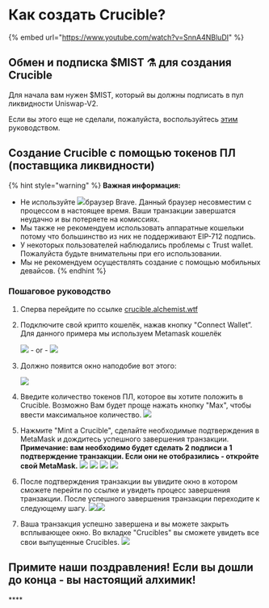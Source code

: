 # Как создать Crucible?

{% embed url="https://www.youtube.com/watch?v=SnnA4NBluDI" %}

## Обмен и подписка $MIST ⚗️ для создания Crucible

Для начала вам нужен $MIST, который вы должны подписать в пул ликвидности Uniswap-V2.

Если вы этого еще не сделали, пожалуйста, воспользуйтесь [этим ](https://docs.alchemist.wtf/mist/v/russian/alchemist-token-ru/acquiring-and-subscribing-ru)руководством.

## Создание Crucible с помощью токенов ПЛ \(поставщика ликвидности\)

{% hint style="warning" %}
**Важная информация:**

* Не используйте ![](../../.gitbook/assets/brave.png)браузер Brave. Данный браузер несовместим с процессом в настоящее время. Ваши транзакции завершатся неудачно и вы потеряете на комиссиях.
* Мы также не рекомендуем использовать аппаратные кошельки потому что большинство из них не поддерживают EIP-712 подпись.
* У некоторых пользователей наблюдались проблемы с Trust wallet. Пожалуйста будьте внимательны при его использовании.
* Мы не рекомендуем осуществлять создание с помощью мобильных девайсов.
{% endhint %}

### Пошаговое руководство

1. Сперва перейдите по ссылке [crucible.alchemist.wtf](https://crucible.alchemist.wtf/)
2. Подключите свой крипто кошелёк, нажав кнопку "Connect Wallet”. Для данного примера мы используем Metamask кошелёк

   ![](../../.gitbook/assets/screenshot-2021-05-07-at-12.48.31.png) - or - ![](../../.gitbook/assets/screenshot-2021-05-07-at-12.48.38.png) 

3. Должно появится окно наподобие вот этого:

    ![](../../.gitbook/assets/screenshot-2021-05-07-at-12.49.57.png) 

4. Введите количество токенов ПЛ, которое вы хотите положить в Crucible. Возможно Вам будет проще нажать кнопку "Max", чтобы ввести максимальное количество.  ![](../../.gitbook/assets/screenshot-2021-05-07-at-12.50.01.png)  
5. Нажмите "Mint a Crucible", сделайте необходимые подтверждения в MetaMask и дождитесь успешного завершения транзакции. **Примечание: вам необходимо будет сделать 2 подписи а 1 подтверждение транзакции. Если они не отобразились - откройте свой MetaMask.** ![](../../.gitbook/assets/screenshot-2021-05-07-at-12.50.05.png)  ![](../../.gitbook/assets/screenshot-2021-05-07-at-12.50.16.png) ![](../../.gitbook/assets/screenshot-2021-05-07-at-12.50.20.png) ![](../../.gitbook/assets/screenshot-2021-05-07-at-12.50.28.png) 
6. После подтверждения транзакции вы увидите окно в котором сможете перейти по ссылке и увидеть процесс завершения транзакции. После успешного завершения транзакции переходите к следующему шагу. ![](../../.gitbook/assets/screenshot-2021-05-07-at-13.12.02.png)![](../../.gitbook/assets/screenshot-2021-05-07-at-13.24.50.png) 
7. Ваша транзакция успешно завершена и вы можете закрыть всплывающее окно. Во вкладке "Crucibles" вы сможете увидеть все свои выпущенные Crucibles. ![](../../.gitbook/assets/screenshot-2021-05-07-at-13.01.22.png) 

## Примите наши поздравления! Если вы дошли до конца - вы настоящий алхимик! <a id="congratulations-if-youve-made-it-this-far-youre-now-an-alchemist"></a>

\*\*\*\*

[  
](https://docs.alchemist.wtf/mist/crucible/guides-crucible.alchemist.wtf)

